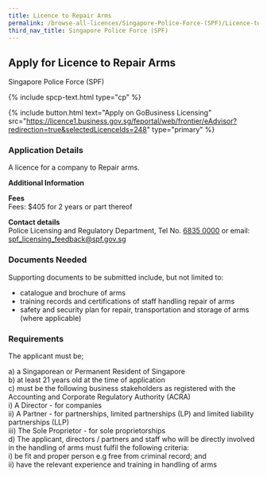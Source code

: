 ```yaml
---
title: Licence to Repair Arms
permalink: /browse-all-licences/Singapore-Police-Force-(SPF)/Licence-to-Repair-Arms
third_nav_title: Singapore Police Force (SPF)
---
```


## Apply for Licence to Repair Arms

Singapore Police Force (SPF)

{% include spcp-text.html type="cp" %}

{% include button.html text="Apply on GoBusiness Licensing" src="https://licence1.business.gov.sg/feportal/web/frontier/eAdvisor?redirection=true&selectedLicenceIds=248" type="primary" %}

<H3>Application Details</H3>

<p>A licence for a company to Repair arms.</p>

<strong>Additional Information</strong>

<p><strong>Fees</strong><br> Fees: $405 for 2 years or part thereof</p> <p><strong>Contact details</strong><br>Police Licensing and Regulatory Department, Tel No. <a href="tel:6835 0000">6835 0000</a> or email: <a href="mailto:spf_licensing_feedback@spf.gov.sg">spf_licensing_feedback@spf.gov.sg</a></p>

<H3>Documents Needed</H3>

<p>Supporting documents to be submitted include, but not limited to:</p>
<ul>
<li>catalogue and brochure of arms</li>
<li>training records and certifications of staff handling repair of arms</li>
<li>safety and security plan for repair, transportation and storage of arms (where applicable)</li>
</ul>

<H3>Requirements</H3>

<p>The applicant must be;</p>
a) a Singaporean or Permanent Resident of Singapore<br>
b) at least 21 years old at the time of application<br>
c) must be the following business stakeholders as registered with the Accounting and Corporate Regulatory Authority (ACRA)<br />i) A Director - for companies<br />ii) A Partner - for partnerships, limited partnerships (LP) and limited liability partnerships (LLP)<br />iii) The Sole Proprietor - for sole proprietorships<br>
d) The applicant, directors / partners and staff who will be directly involved in the handling of arms must fulfil the following criteria:<br />i) be fit and proper person e.g free from criminal record; and<br />ii) have the relevant experience and training in handling of arms</p>


